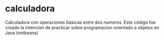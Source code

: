 # calculadora
Calculadora con operaciones básicas entre dos numeros.
Este código fue creado la intencion de practicar sobre programacion orientado a objetos en Java (netbeans)
